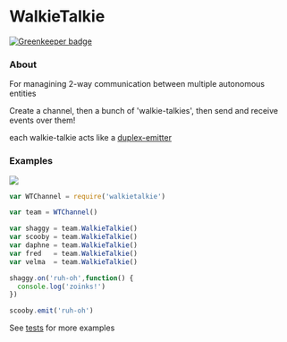 # WalkieTalkie

[![Greenkeeper badge](https://badges.greenkeeper.io/kumavis/node-walkietalkie.svg)](https://greenkeeper.io/)

### About
For managining 2-way communication between multiple autonomous entities

Create a channel,
then a bunch of 'walkie-talkies',
then send and receive events over them!

each walkie-talkie acts like a [duplex-emitter](https://github.com/pgte/duplex-emitter)

### Examples

<a class="requirebin-link" target="_blank" href="http://requirebin.com/?gist=7031031"><img src="http://requirebin.com/badge.png"></a>
```javascript
var WTChannel = require('walkietalkie')

var team = WTChannel()

var shaggy = team.WalkieTalkie()
var scooby = team.WalkieTalkie()
var daphne = team.WalkieTalkie()
var fred   = team.WalkieTalkie()
var velma  = team.WalkieTalkie()

shaggy.on('ruh-oh',function() {
  console.log('zoinks!')
})

scooby.emit('ruh-oh')
```


See [tests](https://github.com/kumavis/node-walkietalkie/blob/master/test.js) for more examples
